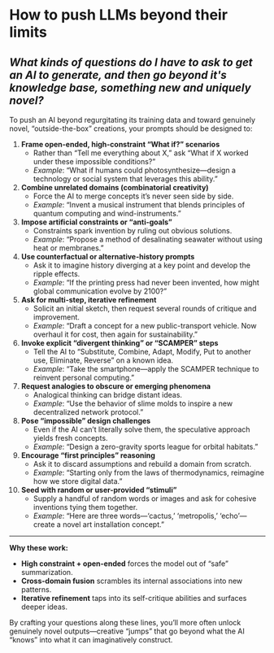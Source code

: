 # How to push LLMs beyond their limits

## ***What kinds of questions do I have to ask to get an AI to generate, and then go beyond it's knowledge base, something new and uniquely novel?***

To push an AI beyond regurgitating its training data and toward genuinely novel, “outside-the-box” creations, your prompts should be designed to:

1. **Frame open-ended, high-constraint “What if?” scenarios**
   - Rather than “Tell me everything about X,” ask “What if X worked under these impossible conditions?”
   - *Example*: “What if humans could photosynthesize—design a technology or social system that leverages this ability.”
2. **Combine unrelated domains (combinatorial creativity)**
   - Force the AI to merge concepts it’s never seen side by side.
   - *Example*: “Invent a musical instrument that blends principles of quantum computing and wind-instruments.”
3. **Impose artificial constraints or “anti-goals”**
   - Constraints spark invention by ruling out obvious solutions.
   - *Example*: “Propose a method of desalinating seawater without using heat or membranes.”
4. **Use counterfactual or alternative-history prompts**
   - Ask it to imagine history diverging at a key point and develop the ripple effects.
   - *Example*: “If the printing press had never been invented, how might global communication evolve by 2100?”
5. **Ask for multi-step, iterative refinement**
   - Solicit an initial sketch, then request several rounds of critique and improvement.
   - *Example*: “Draft a concept for a new public-transport vehicle. Now overhaul it for cost, then again for sustainability.”
6. **Invoke explicit “divergent thinking” or “SCAMPER” steps**
   - Tell the AI to “Substitute, Combine, Adapt, Modify, Put to another use, Eliminate, Reverse” on a known idea.
   - *Example*: “Take the smartphone—apply the SCAMPER technique to reinvent personal computing.”
7. **Request analogies to obscure or emerging phenomena**
   - Analogical thinking can bridge distant ideas.
   - *Example*: “Use the behavior of slime molds to inspire a new decentralized network protocol.”
8. **Pose “impossible” design challenges**
   - Even if the AI can’t literally solve them, the speculative approach yields fresh concepts.
   - *Example*: “Design a zero-gravity sports league for orbital habitats.”
9. **Encourage “first principles” reasoning**
   - Ask it to discard assumptions and rebuild a domain from scratch.
   - *Example*: “Starting only from the laws of thermodynamics, reimagine how we store digital data.”
10. **Seed with random or user-provided “stimuli”**
    - Supply a handful of random words or images and ask for cohesive inventions tying them together.
    - *Example*: “Here are three words—‘cactus,’ ‘metropolis,’ ‘echo’—create a novel art installation concept.”

------

**Why these work:**

- **High constraint + open-ended** forces the model out of “safe” summarization.
- **Cross-domain fusion** scrambles its internal associations into new patterns.
- **Iterative refinement** taps into its self-critique abilities and surfaces deeper ideas.

By crafting your questions along these lines, you’ll more often unlock genuinely novel outputs—creative “jumps” that go beyond what the AI “knows” into what it can imaginatively construct.